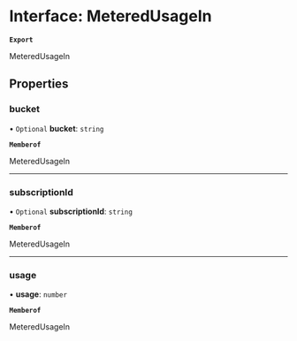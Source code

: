 # Interface: MeteredUsageIn

**`Export`**

MeteredUsageIn

## Properties

### bucket

• `Optional` **bucket**: `string`

**`Memberof`**

MeteredUsageIn

___

### subscriptionId

• `Optional` **subscriptionId**: `string`

**`Memberof`**

MeteredUsageIn

___

### usage

• **usage**: `number`

**`Memberof`**

MeteredUsageIn
